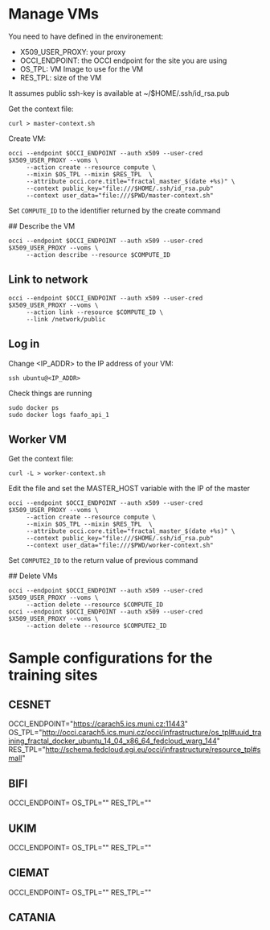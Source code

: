 
# Manage VMs

You need to have defined in the environement:
- X509_USER_PROXY: your proxy 
- OCCI_ENDPOINT: the OCCI endpoint for the site you are using
- OS_TPL: VM Image to use for the VM
- RES_TPL: size of the VM

It assumes public ssh-key is available at ~/$HOME/.ssh/id_rsa.pub

Get the context file:
```
curl > master-context.sh
```

Create VM:
```
occi --endpoint $OCCI_ENDPOINT --auth x509 --user-cred $X509_USER_PROXY --voms \
     --action create --resource compute \
     --mixin $OS_TPL --mixin $RES_TPL  \
     --attribute occi.core.title="fractal_master_$(date +%s)" \
     --context public_key="file:///$HOME/.ssh/id_rsa.pub"
     --context user_data="file:///$PWD/master-context.sh"
```

Set `COMPUTE_ID` to the identifier returned by the create command

## Describe the VM

```
occi --endpoint $OCCI_ENDPOINT --auth x509 --user-cred $X509_USER_PROXY --voms \
     --action describe --resource $COMPUTE_ID
```

## Link to network

```
occi --endpoint $OCCI_ENDPOINT --auth x509 --user-cred $X509_USER_PROXY --voms \
     --action link --resource $COMPUTE_ID \
     --link /network/public 
```

## Log in

Change <IP_ADDR> to the IP address of your VM:
```
ssh ubuntu@<IP_ADDR>
```

Check things are running
```
sudo docker ps 
sudo docker logs faafo_api_1
```

## Worker VM

Get the context file:
```
curl -L > worker-context.sh
```

Edit the file and set the MASTER_HOST variable with the IP of the master

```
occi --endpoint $OCCI_ENDPOINT --auth x509 --user-cred $X509_USER_PROXY --voms \
     --action create --resource compute \
     --mixin $OS_TPL --mixin $RES_TPL  \
     --attribute occi.core.title="fractal_master_$(date +%s)" \
     --context public_key="file:///$HOME/.ssh/id_rsa.pub"
     --context user_data="file:///$PWD/worker-context.sh"
```

Set `COMPUTE2_ID` to the return value of previous command

## Delete VMs

```
occi --endpoint $OCCI_ENDPOINT --auth x509 --user-cred $X509_USER_PROXY --voms \
     --action delete --resource $COMPUTE_ID
occi --endpoint $OCCI_ENDPOINT --auth x509 --user-cred $X509_USER_PROXY --voms \
     --action delete --resource $COMPUTE2_ID
```

# Sample configurations for the training sites
## CESNET
OCCI_ENDPOINT="https://carach5.ics.muni.cz:11443"
OS_TPL="http://occi.carach5.ics.muni.cz/occi/infrastructure/os_tpl#uuid_training_fractal_docker_ubuntu_14_04_x86_64_fedcloud_warg_144"
RES_TPL="http://schema.fedcloud.egi.eu/occi/infrastructure/resource_tpl#small"

## BIFI
OCCI_ENDPOINT=
OS_TPL=""
RES_TPL=""

## UKIM
OCCI_ENDPOINT=
OS_TPL=""
RES_TPL=""

## CIEMAT
OCCI_ENDPOINT=
OS_TPL=""
RES_TPL=""

## CATANIA




